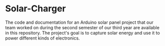 # Solar-Charger
The code and documentation for an Arduino solar panel project that our team worked on during the second semester of our third year are available in this repository. The project's goal is to capture solar energy and use it to power different kinds of electronics.
